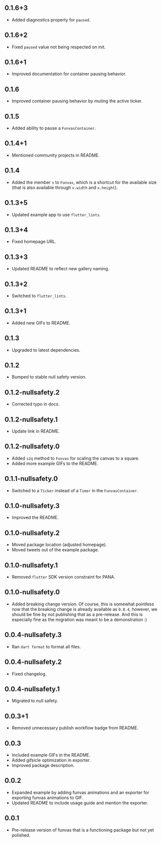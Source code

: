 ## 0.1.6+3

* Added diagnostics property for `paused`.

## 0.1.6+2

* Fixed `paused` value not being respected on init.

## 0.1.6+1

* Improved documentation for container pausing behavior.

## 0.1.6

* Improved container pausing behavior by muting the active ticker.

## 0.1.5

* Added ability to pause a `FunvasContainer`.

## 0.1.4+1

* Mentioned community projects in README.

## 0.1.4

* Added the member `s` to `Funvas`, which is a shortcut for the available size
  (that is also available through `x.width` and `x.height`).

## 0.1.3+5

* Updated example app to use `flutter_lints`.

## 0.1.3+4

* Fixed homepage URL.

## 0.1.3+3

* Updated README to reflect new gallery naming.

## 0.1.3+2

* Switched to `flutter_lints`.

## 0.1.3+1

* Added new GIFs to README.

## 0.1.3

* Upgraded to latest dependencies.

## 0.1.2

* Bumped to stable null safety version.

## 0.1.2-nullsafety.2

* Corrected typo in docs.

## 0.1.2-nullsafety.1

* Update link in README.

## 0.1.2-nullsafety.0

* Added `s2q` method to `Funvas` for scaling the canvas to a square.
* Added more example GIFs to the README.

## 0.1.1-nullsafety.0

* Switched to a `Ticker` instead of a `Timer` in the `FunvasContainer`.

## 0.1.0-nullsafety.3

* Improved the README.

## 0.1.0-nullsafety.2

* Moved package location (adjusted homepage).
* Moved tweets out of the example package.

## 0.1.0-nullsafety.1

* Removed `flutter` SDK version constraint for PANA.

## 0.1.0-nullsafety.0

* Added breaking change version.
  Of course, this is somewhat pointless now that the breaking change is already available
  as `0.0.4`, however, we should be fine by not publishing that as a pre-release. And this is
  especially fine as the migration was meant to be a demonstration :)

## 0.0.4-nullsafety.3

* Ran `dart format` to format all files.

## 0.0.4-nullsafety.2

* Fixed changelog.

## 0.0.4-nullsafety.1

* Migrated to null safety.

## 0.0.3+1

* Removed unnecessary publish workflow badge from README.

## 0.0.3

* Included example GIFs in the README.
* Added gifsicle optimization in exporter.
* Improved package description.

## 0.0.2

* Expanded example by adding funvas animations and an exporter for exporting funvas animations to
  GIF.
* Updated README to include usage guide and mention the exporter.

## 0.0.1

* Pre-release version of funvas that is a functioning package but not yet polished.
